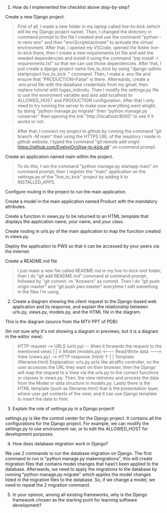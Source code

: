 1) How do I implemented the checklist above step-by-step?

Create a new Django project.
> First of all, I made a new folder in my laptop called live-to-kick (which will be my Django project name). Then, I changed the directory in command prompt to the file I created and use the command "python -m venv env" and then "env\Scripts\activate" to activate the virtual environment. After that, I opened my VSCode, opened the folder live-to-kick there, then I create a new requirements.txt file and add the needed dependencies and install it using the command "pip install -r requirements.txt" so that we can use those dependencies. After that, I just create a django project name live_to_kick by using "django-admin startproject live_to_kick ." command. Then, I make a .env file and ensure that "PRODUCTION=False" is there. Afterwards, create a .env.prod file with the database credentials from my gmail, then replace tutorial with tugas_individu. Then I modify the settings.py file to use the enviroment variable and also add localhost to ALLOWED_HOST and PRODUCTION configuration. After that I only need to try running the server to make sure everything went alright, by doing "python manage.py migrate" then "python manage.py runserver" then opening the link "http://localhost:8000" to see if it works or not.

> After that, I connect my project to github by running the command "git branch -M main" then using the HTTPS URL of the respitory I made in github website, I typed the command "git remote add origin https://github.com/EvelynOct/live-to-kick.git" on command prompt. 

Create an application named main within the project.
> To do this, I ran the command "python manage.py startapp main" on command prompt, then I register the "main" application on the settings.py of the "live_to_kick" project by adding it to INSTALLED_APPS.

Configure routing in the project to run the main application.


Create a model in the main application named Product with the mandatory attributes.

Create a function in views.py to be returned to an HTML template that displays the application name, your name, and your class.
> 


Create routing in urls.py of the main application to map the function created in views.py.

Deploy the application to PWS so that it can be accessed by your peers via the Internet.

Create a README.md file
> I just make a new file called README.md in my live-to-kick root folder, then I do "git add README.md" command at command prompt, followed by "git commit -m "Answers" as commit. Then I do "git push origin master" and "git push pws master" everytime I edit something in the files I'm using.

2) Create a diagram showing the client request to the Django-based web application and its response, and explain the relationship between urls.py, views.py, models.py, and the HTML file in the diagram.

This is the diagram (source from the MTV PPT of PDB):

(Im not sure why it's not showing a diagram in previews, but it is a diagram in the editor view).
> HTTP request --> URLS (urls.py) -- (then it forwards the request to the mentioned view)
>                                                    |
>                                                    |
>                                                    ↓
> Model (models.py) <--- Read/Write data --->  View (views.py) --> HTTP response (html)
>                                                    ↑
>                                                    |
>                                                    |
>                                            Template (filename.html)
Explanation: 
urls.py acts like  atraffic controller, so the user accesses the URL they want on their browser, then the Django will map the request to a View via the urls.py to the correct functions or classes in views.py. Then, the view retrieves and process the data from the Model or data structure in models.py. Lastly there is the HTML template (such as filename.html) that is the presentation layer, where user get contexts of the view, and it can use Django template to insert the data to html. 

3) Explain the role of settings.py in a Django project!

settings.py is like the control center for the Django project. It contains all the configurations for the Django project. For example, we can modify the settings.py to use environment var, or to edit the ALLOWED_HOST for development purposes.

4) How does database migration work in Django?

We use 2 commands to run the database migration on Django. The first command to run is "python manage.py makemigrations", this will create migration files that contains model changes that hasn't been applied to the database. Afterwards, we need to apply the migrations to the database by running "python manage.py migrate" which applies the model changes listed in the migration files to the database. So, if we change a model, we need to repeat the 2 migration command.

5) In your opinion, among all existing frameworks, why is the Django framework chosen as the starting point for learning software development?


